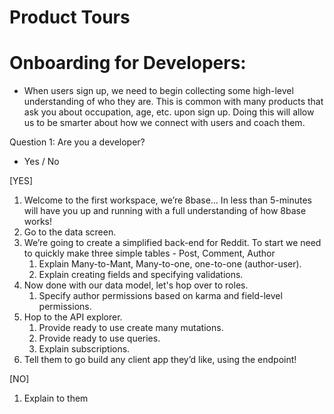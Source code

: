 # Product Tours

# Onboarding for Developers:

- When users sign up, we need to begin collecting some high-level understanding of who they are. This is common with many products that ask you about occupation, age, etc. upon sign up. Doing this will allow us to be smarter about how we connect with users and coach them.

Question 1: Are you a developer?

- Yes / No

[YES]

1. Welcome to the first workspace, we’re 8base… In less than 5-minutes will have you up and running with a full understanding of how 8base works!
2. Go to the data screen.
3. We’re going to create a simplified back-end for Reddit. To start we need to quickly make three simple tables - Post, Comment, Author
    1. Explain Many-to-Mant, Many-to-one, one-to-one (author-user).
    2. Explain creating fields and specifying validations.
4. Now done with our data model, let's hop over to roles.
    1. Specify author permissions based on karma and field-level permissions.
5. Hop to the API explorer.
    1. Provide ready to use create many mutations.
    2. Provide ready to use queries.
    3. Explain subscriptions.
6. Tell them to go build any client app they’d like, using the endpoint!

[NO]

1. Explain to them